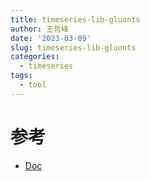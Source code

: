 ```yaml
---
title: timeseries-lib-gluonts
author: 王哲峰
date: '2023-03-09'
slug: timeseries-lib-gluonts
categories:
  - timeseries
tags:
  - tool
---
```





# 参考

* [Doc](https://ts.gluon.ai/stable/index.html)

